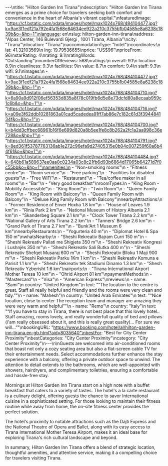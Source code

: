 ---\ntitle: "Hilton Garden Inn Tirana"\ndescription: "Hilton Garden Inn Tirana emerges as a prime choice for travelers seeking both comfort and convenience in the heart of Albania's vibrant capital."\nfeaturedImage: "https://cf.bstatic.com/xdata/images/hotel/max1024x768/484104477.jpg?k=9ae3f1edf21a792e4fa1568e84634ee922a210c3755b1b04585e8a6238c1839b&o=&hp=1"\nlanguage: en\nslug: hilton-garden-inn-tirana\naddress: "Alpas Center, 146 Bulevardi Gjergi , 1001 Tirana, Albania"\ncity: "Tirana"\nlocation: "Tirana"\naccommodationType: "hotel"\ncoordinates:\n  lat: 41.32103569\n  lng: 19.79536655\nprice: "US$96"\npriceFrom: 96\nstarRating: 4\nrating: 9.1\nratingWords: "Outstanding"\nnumberOfReviews: 568\nratings:\n  overall: 9.1\n  location: 8.9\n  cleanliness: 9.3\n  facilities: 9\n  value: 8.7\n  comfort: 9.4\n  staff: 9.3\n  wifi: 9.1\nimages:\n  - "https://cf.bstatic.com/xdata/images/hotel/max1024x768/484104477.jpg?k=9ae3f1edf21a792e4fa1568e84634ee922a210c3755b1b04585e8a6238c1839b&o=&hp=1"\n  - "https://cf.bstatic.com/xdata/images/hotel/max1024x768/484104710.jpg?k=6a90a9d912f06ef56353d835a8f78c019fb6d5e8e73dcfd80a8ecaab959c1c6b&o=&hp=1"\n  - "https://cf.bstatic.com/xdata/images/hotel/max1024x768/484104716.jpg?k=a09e3f62ddb10281863a01cad5cadedea91ff7ab86e7c182c61d3f394484134f&o=&hp=1"\n  - "https://cf.bstatic.com/xdata/images/hotel/max1024x768/484104700.jpg?k=b4dd3cffbec68961b16f6e699d820a8b5ee1fe8c8b262a2fc1a2aa998c36e728&o=&hp=1"\n  - "https://cf.bstatic.com/xdata/images/hotel/max1024x768/484104791.jpg?k=8ed361f53787763136ab1e272c96efa9d27405315e0b04c007259f60a6b44f61&o=&hp=1"\n  - "https://cf.bstatic.com/xdata/images/hotel/max1024x768/484104484.jpg?k=648b61a589637ee0aa0c0234a03c8c21fb6d93b6864d17065b64271d7f0c55bb&o=&hp=1"\namenities:\n  - "Non-smoking rooms"\n  - "Fitness centre"\n  - "Room service"\n  - "Free parking"\n  - "Facilities for disabled guests"\n  - "Free WiFi"\n  - "Restaurant"\n  - "Tea/coffee maker in all rooms"\n  - "Bar"\n  - "Very good breakfast"\nroomTypes:\n  - "King Room - Mobility Accessible"\n  - "King Room"\n  - "Twin Room"\n  - "Queen Family Room"\n  - "King Room with Balcony"\n  - "Queen Family Room with Balcony"\n  - "Deluxe King Family Room with Balcony"\nnearbyAttractions:\n  - "Former Residence of Enver Hoxha 1.8 km"\n  - "House of Leaves 1.9 km"\n  - "Rinia Park 2 km"\n  - "National Museum of History Albania 2.1 km"\n  - "Skanderbeg Square 2.1 km"\n  - "Clock Tower Tirana 2.2 km"\n  - "National Gallery of Arts Tirana 2.2 km"\n  - "Tanners' Bridge 2.6 km"\n  - "Grand Park of Tirana 2.7 km"\n  - "Bunk'Art 1 Museum 6 km"\nnearbyRestaurants:\n  - "Yogurteria 40 m"\n  - "Diplomat Hotel & Spa 150 m"\nwhatsNearby:\n  - "Sheshi Rekreativ Bajram Curri 150 m"\n  - "Sheshi Rekreativ Pallati me Shigjeta 350 m"\n  - "Sheshi Rekreativ Kongresi i Lushnjës 350 m"\n  - "Sheshi Rekreativ Sali Butka 400 m"\n  - "Sheshi Rekreativ Shefqet Musaraj 600 m"\n  - "Sheshi Rekreativ Blloku 1 Maji 900 m"\n  - "Sheshi Rekreativ Parku 1Km 1 km"\n  - "Sheshi Rekreativ Komuna e Parisit 1.1 km"\n  - "Sheshi Rekreativ tek Stadiumi Dinamo 1.3 km"\n  - "Shesh Rekreativ Yzberisht 1.6 km"\nairports:\n  - "Tirana International Airport Mother Teresa 10 km"\n  - "Ohrid Airport 81 km"\npaymentMethods:\n  - "Mastercard"\n  - "Visa"\n  - "American Express"\nreviews:\n  - name: "Sami"\n    country: "United Kingdom"\n    text: "“The location to the centre is great. Staff all really helpful and friendly and the rooms were very clean and tidy.”"\n  - name: "Mahesh"\n    country: "United Arab Emirates"\n    text: "“Nice location, close to center The reception team and manager are amazing they were very warm and helpful”"\n  - name: "Remo"\n    country: "Italy"\n    text: "“If you have to stay in Tirana, there is not best place that this lovely hotel.. Staff amazing, rooms lovely, and really wonderfull quality of bed and pillows (i'am really obsessed about it, and this is really great quality)... For sure we will...”"\nbookingURL: "https://www.booking.com/hotel/al/hilton-garden-inn-tirana.en-gb.html?aid=8035640"\nbestFor: "Best for City Center Proximity"\nbestCategories: "City Center Proximity"\ncategory: "City Center Proximity"\n---\n\nGuests are welcomed into air-conditioned rooms that boast not only a cozy seating area but also a flat-screen cable TV for their entertainment needs. Select accommodations further enhance the stay experience with a balcony, offering a private outdoor space to unwind. The attention to detail extends to the bathrooms, which are well-appointed with showers, hairdryers, and complimentary toiletries, ensuring a comfortable and hassle-free stay.

Mornings at Hilton Garden Inn Tirana start on a high note with a buffet breakfast that caters to a variety of tastes. The hotel's a la carte restaurant is a culinary delight, offering guests the chance to savor International cuisine in a sophisticated setting. For those looking to maintain their fitness routine while away from home, the on-site fitness center provides the perfect solution.

The hotel's proximity to notable attractions such as the Dajti Express and the National Theatre of Opera and Ballet, along with its easy access to Tirana International Mother Teresa Airport, makes it an ideal base for exploring Tirana's rich cultural landscape and beyond.

In summary, Hilton Garden Inn Tirana offers a blend of strategic location, thoughtful amenities, and attentive service, making it a compelling choice for travelers visiting Tirana.